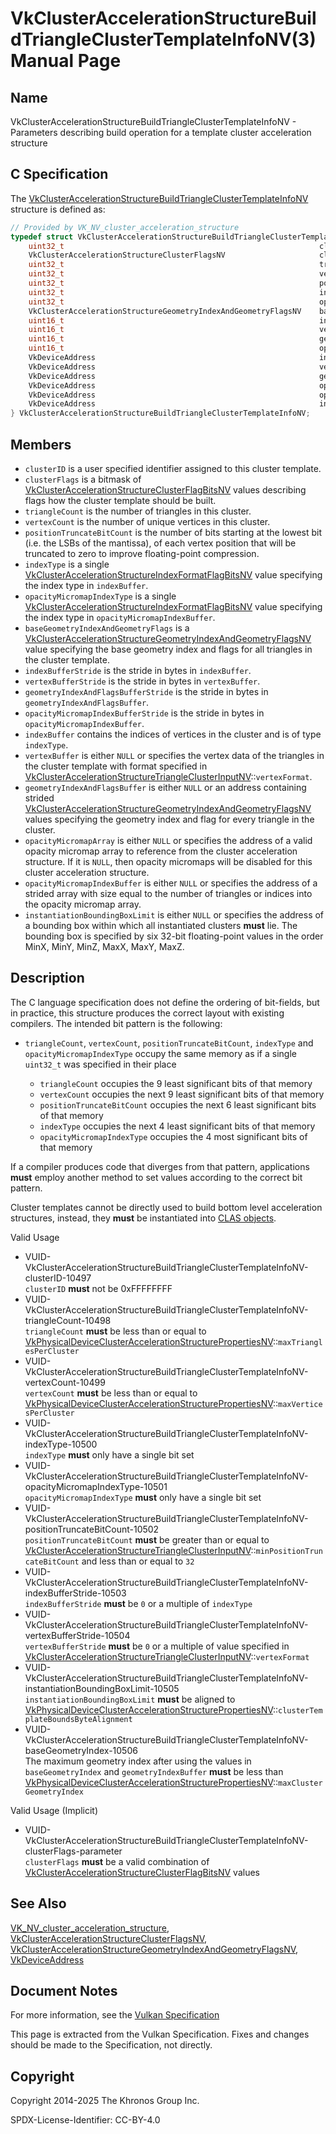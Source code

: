# VkClusterAccelerationStructureBuildTriangleClusterTemplateInfoNV(3) Manual Page

## Name

VkClusterAccelerationStructureBuildTriangleClusterTemplateInfoNV - Parameters describing build operation for a template cluster acceleration structure



## [](#_c_specification)C Specification

The [VkClusterAccelerationStructureBuildTriangleClusterTemplateInfoNV](https://registry.khronos.org/vulkan/specs/latest/man/html/VkClusterAccelerationStructureBuildTriangleClusterTemplateInfoNV.html) structure is defined as:

```c++
// Provided by VK_NV_cluster_acceleration_structure
typedef struct VkClusterAccelerationStructureBuildTriangleClusterTemplateInfoNV {
    uint32_t                                                         clusterID;
    VkClusterAccelerationStructureClusterFlagsNV                     clusterFlags;
    uint32_t                                                         triangleCount:9;
    uint32_t                                                         vertexCount:9;
    uint32_t                                                         positionTruncateBitCount:6;
    uint32_t                                                         indexType:4;
    uint32_t                                                         opacityMicromapIndexType:4;
    VkClusterAccelerationStructureGeometryIndexAndGeometryFlagsNV    baseGeometryIndexAndGeometryFlags;
    uint16_t                                                         indexBufferStride;
    uint16_t                                                         vertexBufferStride;
    uint16_t                                                         geometryIndexAndFlagsBufferStride;
    uint16_t                                                         opacityMicromapIndexBufferStride;
    VkDeviceAddress                                                  indexBuffer;
    VkDeviceAddress                                                  vertexBuffer;
    VkDeviceAddress                                                  geometryIndexAndFlagsBuffer;
    VkDeviceAddress                                                  opacityMicromapArray;
    VkDeviceAddress                                                  opacityMicromapIndexBuffer;
    VkDeviceAddress                                                  instantiationBoundingBoxLimit;
} VkClusterAccelerationStructureBuildTriangleClusterTemplateInfoNV;
```

## [](#_members)Members

- `clusterID` is a user specified identifier assigned to this cluster template.
- `clusterFlags` is a bitmask of [VkClusterAccelerationStructureClusterFlagBitsNV](https://registry.khronos.org/vulkan/specs/latest/man/html/VkClusterAccelerationStructureClusterFlagBitsNV.html) values describing flags how the cluster template should be built.
- `triangleCount` is the number of triangles in this cluster.
- `vertexCount` is the number of unique vertices in this cluster.
- `positionTruncateBitCount` is the number of bits starting at the lowest bit (i.e. the LSBs of the mantissa), of each vertex position that will be truncated to zero to improve floating-point compression.
- `indexType` is a single [VkClusterAccelerationStructureIndexFormatFlagBitsNV](https://registry.khronos.org/vulkan/specs/latest/man/html/VkClusterAccelerationStructureIndexFormatFlagBitsNV.html) value specifying the index type in `indexBuffer`.
- `opacityMicromapIndexType` is a single [VkClusterAccelerationStructureIndexFormatFlagBitsNV](https://registry.khronos.org/vulkan/specs/latest/man/html/VkClusterAccelerationStructureIndexFormatFlagBitsNV.html) value specifying the index type in `opacityMicromapIndexBuffer`.
- `baseGeometryIndexAndGeometryFlags` is a [VkClusterAccelerationStructureGeometryIndexAndGeometryFlagsNV](https://registry.khronos.org/vulkan/specs/latest/man/html/VkClusterAccelerationStructureGeometryIndexAndGeometryFlagsNV.html) value specifying the base geometry index and flags for all triangles in the cluster template.
- `indexBufferStride` is the stride in bytes in `indexBuffer`.
- `vertexBufferStride` is the stride in bytes in `vertexBuffer`.
- `geometryIndexAndFlagsBufferStride` is the stride in bytes in `geometryIndexAndFlagsBuffer`.
- `opacityMicromapIndexBufferStride` is the stride in bytes in `opacityMicromapIndexBuffer`.
- `indexBuffer` contains the indices of vertices in the cluster and is of type `indexType`.
- `vertexBuffer` is either `NULL` or specifies the vertex data of the triangles in the cluster template with format specified in [VkClusterAccelerationStructureTriangleClusterInputNV](https://registry.khronos.org/vulkan/specs/latest/man/html/VkClusterAccelerationStructureTriangleClusterInputNV.html)::`vertexFormat`.
- `geometryIndexAndFlagsBuffer` is either `NULL` or an address containing strided [VkClusterAccelerationStructureGeometryIndexAndGeometryFlagsNV](https://registry.khronos.org/vulkan/specs/latest/man/html/VkClusterAccelerationStructureGeometryIndexAndGeometryFlagsNV.html) values specifying the geometry index and flag for every triangle in the cluster.
- `opacityMicromapArray` is either `NULL` or specifies the address of a valid opacity micromap array to reference from the cluster acceleration structure. If it is `NULL`, then opacity micromaps will be disabled for this cluster acceleration structure.
- `opacityMicromapIndexBuffer` is either `NULL` or specifies the address of a strided array with size equal to the number of triangles or indices into the opacity micromap array.
- `instantiationBoundingBoxLimit` is either `NULL` or specifies the address of a bounding box within which all instantiated clusters **must** lie. The bounding box is specified by six 32-bit floating-point values in the order MinX, MinY, MinZ, MaxX, MaxY, MaxZ.

## [](#_description)Description

The C language specification does not define the ordering of bit-fields, but in practice, this structure produces the correct layout with existing compilers. The intended bit pattern is the following:

- `triangleCount`, `vertexCount`, `positionTruncateBitCount`, `indexType` and `opacityMicromapIndexType` occupy the same memory as if a single `uint32_t` was specified in their place
  
  - `triangleCount` occupies the 9 least significant bits of that memory
  - `vertexCount` occupies the next 9 least significant bits of that memory
  - `positionTruncateBitCount` occupies the next 6 least significant bits of that memory
  - `indexType` occupies the next 4 least significant bits of that memory
  - `opacityMicromapIndexType` occupies the 4 most significant bits of that memory

If a compiler produces code that diverges from that pattern, applications **must** employ another method to set values according to the correct bit pattern.

Cluster templates cannot be directly used to build bottom level acceleration structures, instead, they **must** be instantiated into [CLAS objects](https://registry.khronos.org/vulkan/specs/latest/html/vkspec.html#acceleration-structure-clas-geometry).

Valid Usage

- [](#VUID-VkClusterAccelerationStructureBuildTriangleClusterTemplateInfoNV-clusterID-10497)VUID-VkClusterAccelerationStructureBuildTriangleClusterTemplateInfoNV-clusterID-10497  
  `clusterID` **must** not be 0xFFFFFFFF
- [](#VUID-VkClusterAccelerationStructureBuildTriangleClusterTemplateInfoNV-triangleCount-10498)VUID-VkClusterAccelerationStructureBuildTriangleClusterTemplateInfoNV-triangleCount-10498  
  `triangleCount` **must** be less than or equal to [VkPhysicalDeviceClusterAccelerationStructurePropertiesNV](https://registry.khronos.org/vulkan/specs/latest/man/html/VkPhysicalDeviceClusterAccelerationStructurePropertiesNV.html)::`maxTrianglesPerCluster`
- [](#VUID-VkClusterAccelerationStructureBuildTriangleClusterTemplateInfoNV-vertexCount-10499)VUID-VkClusterAccelerationStructureBuildTriangleClusterTemplateInfoNV-vertexCount-10499  
  `vertexCount` **must** be less than or equal to [VkPhysicalDeviceClusterAccelerationStructurePropertiesNV](https://registry.khronos.org/vulkan/specs/latest/man/html/VkPhysicalDeviceClusterAccelerationStructurePropertiesNV.html)::`maxVerticesPerCluster`
- [](#VUID-VkClusterAccelerationStructureBuildTriangleClusterTemplateInfoNV-indexType-10500)VUID-VkClusterAccelerationStructureBuildTriangleClusterTemplateInfoNV-indexType-10500  
  `indexType` **must** only have a single bit set
- [](#VUID-VkClusterAccelerationStructureBuildTriangleClusterTemplateInfoNV-opacityMicromapIndexType-10501)VUID-VkClusterAccelerationStructureBuildTriangleClusterTemplateInfoNV-opacityMicromapIndexType-10501  
  `opacityMicromapIndexType` **must** only have a single bit set
- [](#VUID-VkClusterAccelerationStructureBuildTriangleClusterTemplateInfoNV-positionTruncateBitCount-10502)VUID-VkClusterAccelerationStructureBuildTriangleClusterTemplateInfoNV-positionTruncateBitCount-10502  
  `positionTruncateBitCount` **must** be greater than or equal to [VkClusterAccelerationStructureTriangleClusterInputNV](https://registry.khronos.org/vulkan/specs/latest/man/html/VkClusterAccelerationStructureTriangleClusterInputNV.html)::`minPositionTruncateBitCount` and less than or equal to `32`
- [](#VUID-VkClusterAccelerationStructureBuildTriangleClusterTemplateInfoNV-indexBufferStride-10503)VUID-VkClusterAccelerationStructureBuildTriangleClusterTemplateInfoNV-indexBufferStride-10503  
  `indexBufferStride` **must** be `0` or a multiple of `indexType`
- [](#VUID-VkClusterAccelerationStructureBuildTriangleClusterTemplateInfoNV-vertexBufferStride-10504)VUID-VkClusterAccelerationStructureBuildTriangleClusterTemplateInfoNV-vertexBufferStride-10504  
  `vertexBufferStride` **must** be `0` or a multiple of value specified in [VkClusterAccelerationStructureTriangleClusterInputNV](https://registry.khronos.org/vulkan/specs/latest/man/html/VkClusterAccelerationStructureTriangleClusterInputNV.html)::`vertexFormat`
- [](#VUID-VkClusterAccelerationStructureBuildTriangleClusterTemplateInfoNV-instantiationBoundingBoxLimit-10505)VUID-VkClusterAccelerationStructureBuildTriangleClusterTemplateInfoNV-instantiationBoundingBoxLimit-10505  
  `instantiationBoundingBoxLimit` **must** be aligned to [VkPhysicalDeviceClusterAccelerationStructurePropertiesNV](https://registry.khronos.org/vulkan/specs/latest/man/html/VkPhysicalDeviceClusterAccelerationStructurePropertiesNV.html)::`clusterTemplateBoundsByteAlignment`
- [](#VUID-VkClusterAccelerationStructureBuildTriangleClusterTemplateInfoNV-baseGeometryIndex-10506)VUID-VkClusterAccelerationStructureBuildTriangleClusterTemplateInfoNV-baseGeometryIndex-10506  
  The maximum geometry index after using the values in `baseGeometryIndex` and `geometryIndexBuffer` **must** be less than [VkPhysicalDeviceClusterAccelerationStructurePropertiesNV](https://registry.khronos.org/vulkan/specs/latest/man/html/VkPhysicalDeviceClusterAccelerationStructurePropertiesNV.html)::`maxClusterGeometryIndex`

Valid Usage (Implicit)

- [](#VUID-VkClusterAccelerationStructureBuildTriangleClusterTemplateInfoNV-clusterFlags-parameter)VUID-VkClusterAccelerationStructureBuildTriangleClusterTemplateInfoNV-clusterFlags-parameter  
  `clusterFlags` **must** be a valid combination of [VkClusterAccelerationStructureClusterFlagBitsNV](https://registry.khronos.org/vulkan/specs/latest/man/html/VkClusterAccelerationStructureClusterFlagBitsNV.html) values

## [](#_see_also)See Also

[VK\_NV\_cluster\_acceleration\_structure](https://registry.khronos.org/vulkan/specs/latest/man/html/VK_NV_cluster_acceleration_structure.html), [VkClusterAccelerationStructureClusterFlagsNV](https://registry.khronos.org/vulkan/specs/latest/man/html/VkClusterAccelerationStructureClusterFlagsNV.html), [VkClusterAccelerationStructureGeometryIndexAndGeometryFlagsNV](https://registry.khronos.org/vulkan/specs/latest/man/html/VkClusterAccelerationStructureGeometryIndexAndGeometryFlagsNV.html), [VkDeviceAddress](https://registry.khronos.org/vulkan/specs/latest/man/html/VkDeviceAddress.html)

## [](#_document_notes)Document Notes

For more information, see the [Vulkan Specification](https://registry.khronos.org/vulkan/specs/latest/html/vkspec.html#VkClusterAccelerationStructureBuildTriangleClusterTemplateInfoNV)

This page is extracted from the Vulkan Specification. Fixes and changes should be made to the Specification, not directly.

## [](#_copyright)Copyright

Copyright 2014-2025 The Khronos Group Inc.

SPDX-License-Identifier: CC-BY-4.0